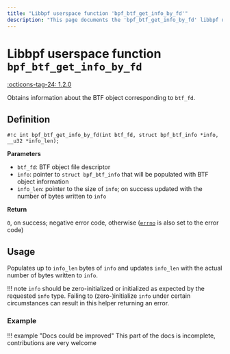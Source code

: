 ```yaml
---
title: "Libbpf userspace function 'bpf_btf_get_info_by_fd'"
description: "This page documents the 'bpf_btf_get_info_by_fd' libbpf userspace function, including its definition, usage, and examples."
---
```

# Libbpf userspace function `bpf_btf_get_info_by_fd`

<!-- [LIBBPF_TAG] -->
[:octicons-tag-24: 1.2.0](https://github.com/libbpf/libbpf/releases/tag/v1.2.0)
<!-- [/LIBBPF_TAG] -->

Obtains information about the BTF object corresponding to `btf_fd`.

## Definition

`#!c int bpf_btf_get_info_by_fd(int btf_fd, struct bpf_btf_info *info, __u32 *info_len);`

**Parameters**

- `btf_fd`: BTF object file descriptor
- `info`: pointer to `struct bpf_btf_info` that will be populated with BTF object information
- `info_len`: pointer to the size of `info`; on success updated with the number of bytes written to `info`

**Return**

`0`, on success; negative error code, otherwise ([`errno`](https://man7.org/linux/man-pages/man3/errno.3.html) is also set to the error code)

## Usage

Populates up to `info_len` bytes of `info` and updates `info_len` with the actual number of bytes written to `info`. 
 
!!! note
    `info` should be zero-initialized or initialized as expected by the requested `info` type. Failing to (zero-)initialize `info` under certain circumstances can result in this helper returning an error.

### Example

!!! example "Docs could be improved"
    This part of the docs is incomplete, contributions are very welcome
